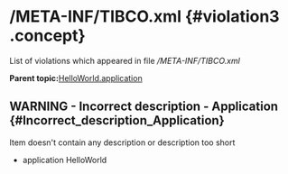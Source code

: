 # /META-INF/TIBCO.xml {#violation3 .concept}

List of violations which appeared in file */META-INF/TIBCO.xml*

**Parent topic:**[HelloWorld.application](../../../qa/projects/HelloWorld.application.md)

## WARNING - Incorrect description - Application {#Incorrect_description_Application}

Item doesn't contain any description or description too short

-   application HelloWorld

